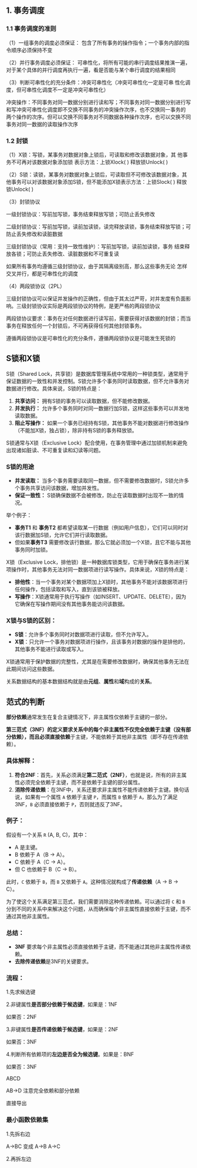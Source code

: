 ## 1. 事务调度

### 1.1 事务调度的准则

（1）一组事务的调度必须保证： 包含了所有事务的操作指令；一个事务内部的指令顺序必须保持不变 

（2）并行事务调度必须保证： 可串性化，将所有可能的串行调度结果推演一遍，对于某个具体的并行调度再执行一遍，看是否能与某个串行调度的结果相同 

（3）判断可串性化的充分条件：冲突可串性化（冲突可串性化一定是可串 性化调度，但可串性化调度不一定是冲突可串性化） 

冲突操作：不同事务对同一数据分别进行读和写；不同事务对同一数据分别进行写和写冲突可串性化调度即不交换不同事务的冲突操作次序，也不交换同一事务的 两个操作的次序。但可以交换不同事务对不同数据各种操作次序，也可以交换不同事务对同一数据的读取操作次序

### 1.2  封锁

（1）X锁：写锁，某事务对数据对象上锁后，可读取和修改该数据对象，其 他事务不可再对该数据对象添加锁 表示方法：上锁Xlock( ) 释放锁Unlock( ) 

（2）S锁：读锁，某事务对数据对象上锁后，可读取但不可修改该数据对象，其他事务可以对该数据对象添加S锁，但不能添加X锁表示方法：上锁Slock( ) 释放锁Unlock( ) 

（3）封锁协议

一级封锁协议：写前加写锁，事务结束释放写锁；可防止丢失修改

二级封锁协议：写前加写锁，读前加读锁，读完释放读锁，事务结束释放写锁；可防止丢失修改和读脏数据

三级封锁协议（常用：支持一致性维护）：写前加写锁，读前加读锁，事务 结束释放各锁；可防止丢失修改、读脏数据和不可重复读

如果所有事务均遵循三级封锁协议，由于其隔离级别高，那么这些事务无论 怎样交叉并行，都是可串性化的调度

（4）两段锁协议（2PL） 

三级封锁协议可以保证并发操作的正确性，但由于其太过严苛，对并发度有负面影响。三级封锁协议实际是两段锁协议的特例，是更严格的两段锁协议 

两段锁协议要求：事务在对任何数据进行读写前，需要获得对该数据的封锁；而当事务在释放任何一个封锁后，不可再获得任何其他封锁事务。

遵循两段锁协议是可串性化的充分条件，遵循两段锁协议是可能发生死锁的



## S锁和X锁

S锁（Shared Lock，共享锁）是数据库管理系统中常用的一种锁类型，通常用于保证数据的一致性和并发控制。S锁允许多个事务同时读取数据，但不允许事务对数据进行修改。具体来说，S锁的特点是：

1. **共享访问：** 拥有S锁的事务可以读取数据，但不能修改数据。
2. **并发执行：** 允许多个事务同时对同一数据行加S锁，这样这些事务可以并发地读取数据。
3. **阻止写操作：** 如果一个事务已经持有S锁，其他事务不能对数据进行修改操作（不能加X锁，独占锁），除非持有S锁的事务释放锁。

S锁通常与X锁（Exclusive Lock）配合使用，在事务管理中通过加锁机制来避免出现诸如脏读、不可重复读和幻读等问题。

### S锁的用途

- **并发读取：** 当多个事务需要读取同一数据，但不需要修改数据时，S锁允许多个事务共享访问该数据，增加并发性。
- **保证一致性：** S锁确保数据不会被修改，防止在读取数据时出现不一致的情况。

举个例子：

- **事务T1** 和 **事务T2** 都希望读取某一行数据（例如用户信息），它们可以同时对该行数据加S锁，允许它们并行读取数据。
- 但如果**事务T3** 需要修改该行数据，那么它就必须加一个X锁，且它不能与其他事务同时加锁。

X锁（Exclusive Lock，排他锁）是一种数据库锁类型，它用于确保在事务进行某项操作时，其他事务无法对同一数据项进行读写操作。具体来说，X锁的特点是：

- **排他性**：当一个事务对某个数据项加上X锁时，其他事务不能对该数据项进行任何操作，包括读取和写入，直到该锁被释放。
- **写操作**：X锁通常用于执行写操作（如INSERT、UPDATE、DELETE），因为它确保在写操作期间没有其他事务能访问该数据。

### X锁与S锁的区别：

- **S锁**：允许多个事务同时对数据项进行读取，但不允许写入。
- **X锁**：只允许一个事务对数据项进行操作，且该事务对数据的操作是排他的，其他事务不能进行读取或写入。

X锁通常用于保护数据的完整性，尤其是在需要修改数据时，确保其他事务无法在此期间访问这些数据。



关系数据结构的基本数据结构就是由**元组**、**属性**和**域**构成的**关系**。

## 范式的判断

**部分依赖**通常发生在复合主键情况下，非主属性仅依赖于主键的一部分。

**第三范式（3NF）的定义要求关系中的每个非主属性不仅完全依赖于主键（没有部分依赖），而且必须直接依赖**于主键，不能依赖于其他非主属性（即不存在传递依赖）。

### 具体解释：

1. **符合2NF**：首先，关系必须满足**第二范式（2NF）**，也就是说，所有的非主属性必须完全依赖于主键，而不是依赖于主键的部分属性。
2. **消除传递依赖**：在3NF中，关系还要求非主属性不能传递依赖于主键。换句话说，如果有一个属性 `A` 依赖于主键 `P`，而属性 `B` 依赖于 `A`，那么为了满足3NF，`B` 必须直接依赖于 `P`，否则就违反了3NF。

### 例子：

假设有一个关系 `R` (A, B, C)，其中：

- A 是主键。
- B 依赖于 A（B → A）。
- C 依赖于 A（C → A）。
- 但 C 也依赖于 B（C → B）。

此时，`C` 依赖于 `B`，而 `B` 又依赖于 `A`。这种情况就构成了**传递依赖**（A → B → C）。

为了使这个关系满足第三范式，我们需要消除这种传递依赖。可以通过将 `C` 和 `B` 分到不同的关系中来解决这个问题，从而确保每个非主属性直接依赖于主键，而不通过其他非主属性。

### 总结：

- **3NF** 要求每个非主属性必须直接依赖于主键，而不能通过其他非主属性传递依赖。
- **去除传递依赖**是3NF的关键要求。

### 流程：

1.先求候选键

2.非键属性**是否部分依赖于候选键**，如果是：1NF

如果否：2NF

3.非键属性**是否传递依赖于候选键**，如果是：2NF

如果否：3NF

4.判断所有依赖项的**左边是否全为候选键**。如果是：BNF

如果否：3NF



ABCD

AB->D 注意完全依赖和部分依赖

直接导出

### 最小函数依赖集

1.先拆右边

A->BC   变成    A->B    A->C

2.再拆左边


